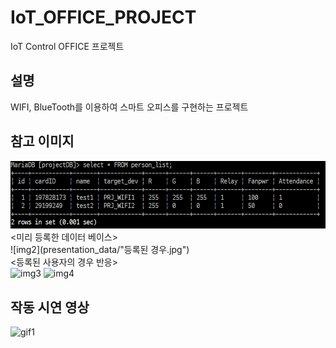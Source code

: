 # IoT_OFFICE_PROJECT  
IoT Control OFFICE 프로젝트  

## 설명  
WIFI, BlueTooth를 이용하여 스마트 오피스를 구현하는 프로젝트

## 참고 이미지  
![img1](presentation_data/데이터베이스.PNG)  
<미리 등록한 데이터 베이스>  
![img2](presentation_data/"등록된 경우.jpg")  
<등록된 사용자의 경우 반응>  
![img3]()
![img4]()

## 작동 시연 영상  
![gif1](presentation_data/GIFMaker_me.gif)  
